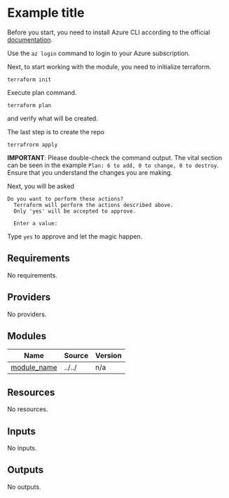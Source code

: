 # Example title

Before you start, you need to install Azure CLI according to the official [documentation](https://learn.microsoft.com/en-us/cli/azure/install-azure-cli).

Use the `az login` command to login to your Azure subscription.

Next, to start working with the module, you need to initialize terraform.

```shell
terraform init
```

Execute plan command.

```shell
terraform plan
```

and verify what will be created.

The last step is to create the repo

```shell
terrafrorm apply
```

**IMPORTANT**: Please double-check the command output. The vital section can be seen in the example `Plan: 6 to add, 0 to change, 0 to destroy`. Ensure that you understand the changes you are making.

Next, you will be asked

```shell
Do you want to perform these actions?
  Terraform will perform the actions described above.
  Only 'yes' will be accepted to approve.

  Enter a value:
```

Type `yes` to approve and let the magic happen.

<!-- BEGIN_TF_DOCS -->
## Requirements

No requirements.

## Providers

No providers.

## Modules

| Name | Source | Version |
|------|--------|---------|
| <a name="module_module_name"></a> [module\_name](#module\_module\_name) | ../../ | n/a |

## Resources

No resources.

## Inputs

No inputs.

## Outputs

No outputs.
<!-- END_TF_DOCS -->

